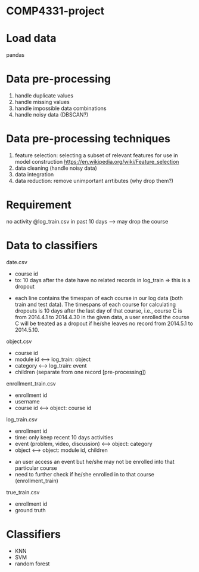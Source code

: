 # COMP4331-project

# Load data
pandas

# Data pre-processing
1. handle duplicate values
2. handle missing values
3. handle impossible data combinations
4. handle noisy data (DBSCAN?)

# Data pre-processing techniques
1. feature selection: selecting a subset of relevant features for use in model construction
https://en.wikipedia.org/wiki/Feature_selection
2. data cleaning (handle noisy data)
3. data integration
4. data reduction: remove unimportant arrtibutes (why drop them?)

# Requirement
no activity @log_train.csv in past 10 days --> may drop the course

# Data to classifiers
date.csv
- course id
- to: 10 days after the date have no related records in log_train => this is a dropout
* each line contains the timespan of each course in our log data (both train and test data). The timespans of each course for calculating dropouts is 10 days after the last day of that course, i.e., course C is from 2014.4.1 to 2014.4.30 in the given data, a user enrolled the course C will be treated as a dropout if he/she leaves no record from 2014.5.1 to 2014.5.10.

object.csv
- course id
- module id <--> log_train: object
- category <--> log_train: event
- children (separate from one record [pre-processing])

enrollment_train.csv
- enrollment id
- username
- course id <--> object: course id

log_train.csv
- enrollment id
- time: only keep recent 10 days activities
- event (problem, video, discussion) <--> object: category
- object <--> object: module id, children
* an user access an event but he/she may not be enrolled into that particular course
* need to further check if he/she enrolled in to that course (enrollment_train)

true_train.csv
- enrollment id
- ground truth

# Classifiers
- KNN
- SVM
- random forest
